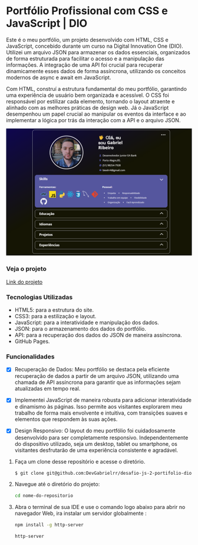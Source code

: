 # Portfólio Profissional com CSS e JavaScript | DIO
Este é o meu portfólio, um projeto desenvolvido com HTML, CSS e JavaScript, concebido durante um curso na Digital Innovation One (DIO). Utilizei um arquivo JSON para armazenar os dados essenciais, organizados de forma estruturada para facilitar o acesso e a manipulação das informações. A integração de uma API foi crucial para recuperar dinamicamente esses dados de forma assíncrona, utilizando os conceitos modernos de async e await em JavaScript.

Com HTML, construí a estrutura fundamental do meu portfólio, garantindo uma experiência de usuário bem organizada e acessível. O CSS foi responsável por estilizar cada elemento, tornando o layout atraente e alinhado com as melhores práticas de design web. Já o JavaScript desempenhou um papel crucial ao manipular os eventos da interface e ao implementar a lógica por trás da interação com a API e o arquivo JSON.


![Imagem do projeto](assets/img/portifolioGabriel.png)
### Veja o projeto
[Link do projeto](https://devgabrielrr.github.io/Portifolio-JavaScript-dio/)

### Tecnologias Utilizadas
- HTML5: para a estrutura do site.
- CSS3: para a estilização e layout.
- JavaScript: para a interatividade e manipulação dos dados.
- JSON: para o armazenamento dos dados do portfólio.
- API: para a recuperação dos dados do JSON de maneira assíncrona.
- GitHub Pages.

### Funcionalidades
- [x] Recuperação de Dados: Meu portfólio se destaca pela eficiente recuperação de dados a partir de um arquivo JSON, utilizando uma chamada de API assíncrona para garantir que as informações sejam atualizadas em tempo real.

- [x] Implementei JavaScript de maneira robusta para adicionar interatividade e dinamismo às páginas. Isso permite aos visitantes explorarem meu trabalho de forma mais envolvente e intuitiva, com transições suaves e elementos que respondem às suas ações.

- [x] Design Responsivo:  O layout do meu portfólio foi cuidadosamente desenvolvido para ser completamente responsivo. Independentemente do dispositivo utilizado, seja um desktop, tablet ou smartphone, os visitantes desfrutarão de uma experiência consistente e agradável. 

1. Faça um clone desse repositório e acesse o diretório.

    ```bash
    $ git clone git@github.com:DevGabrielrr/desafio-js-2-portifolio-dio.git
    ```
2. Navegue até o diretório do projeto:

    ```bash
    cd nome-do-repositorio
    ```

3. Abra o terminal de sua IDE e use o comando logo abaixo para abrir no navegador Web, ira instalar um servidor globalmente
 :

    ```bash
    npm install -g http-server
    ```
    
    ```bash
    http-server

    ```

